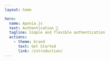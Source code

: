 ```yaml
---
layout: home

hero:
  name: Aponia.js
  text: Authentication 🙏
  tagline: Simple and flexible authentication
  actions:
    - theme: brand
      text: Get Started
      link: /introduction/
---
```

